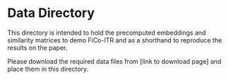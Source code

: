# Data Directory

This directory is intended to hold the precomputed embeddings and similarity matrices to demo FiCo-ITR and as a shorthand to reproduce the results on the paper.

Please download the required data files from [link to download page] and place them in this directory.